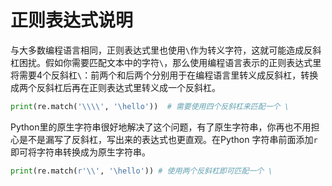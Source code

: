# 正则表达式说明



与大多数编程语言相同，正则表达式里也使用`\`作为转义字符，这就可能造成反斜杠困扰。假如你需要匹配文本中的字符`\`，那么使用编程语言表示的正则表达式里将需要4个反斜杠`\`：前两个和后两个分别用于在编程语言里转义成反斜杠，转换成两个反斜杠后再在正则表达式里转义成一个反斜杠。

```python
print(re.match('\\\\', '\hello'))  # 需要使用四个反斜杠来匹配一个 \
```



Python里的原生字符串很好地解决了这个问题，有了原生字符串，你再也不用担心是不是漏写了反斜杠，写出来的表达式也更直观。在Python 字符串前面添加`r`即可将字符串转换成为原生字符串。

```python
print(re.match(r'\\', '\hello')) # 使用两个反斜杠即可匹配一个 \
```



